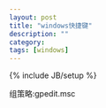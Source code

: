 ```yaml
---
layout: post
title: "windows快捷键"
description: ""
category: 
tags: [windows]
---
```

{% include JB/setup %}

组策略:gpedit.msc
